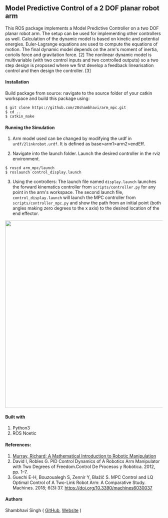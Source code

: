 ## Model Predictive Control of a 2 DOF planar robot arm

This ROS package implements a Model Predictive Controller on a two DOF planar robot arm. 
The setup can be used for implementing other controllers as well. 
Calculation of the dynamic model is based on kinetic and potential energies. Euler-Lagrange equations are used to compute the equations of motion. 
The final dynamic model depends on the arm's moment of inertia, coriolis force and gravitation force. [2]
The nonlinear dynamic model is multivariable (with two control inputs and two controlled outputs) so a two step design is proposed 
where we first develop a feedback linearisation control and then design the controller. [3]

#### Installation
Build package from source: navigate to the source folder of your catkin workspace and build this package using:
	
```
$ git clone https://github.com/28shambhavi/arm_mpc.git
$ cd ..
$ catkin_make
```

#### Running the Simulation

1. Arm model used can be changed by modifying the urdf in `urdf/2linkrobot.urdf`. It is defined as base>arm1>arm2>endEff.

2. Navigate into the launch folder. Launch the desired controller in the rviz environment. 
  ```
  $ roscd arm_mpc/launch
  $ roslaunch control_display.launch
  ```

3. Using the controllers: The launch file named `display.launch` launches the forward kinematics controller from `scripts/controller.py` for any point in the arm's workspace. The second launch file, `control_display.launch` will launch the MPC controller from `scripts/controller_mpc.py` and show the path from an initial point (both angles making zero degrees to the x axis) to the desired location of the end effector.

<img src="https://i.imgur.com/MuA3Npi.gif" width="600"/>

#### Built with
1. Python3
2. ROS Noetic

#### References: 
1. [Murray, Richard; A Mathematical Introduction to Robotic Manipulation](http://www.cds.caltech.edu/~murray/mlswiki/index.php/Main_Page "Reference")
2. David I, Robles G. PID Control Dynamics of A Robotics Arm Manipulator with Two Degrees of Freedom.Control De Procesos y Robótica. 2012, pp. 1–7.
3. Guechi E-H, Bouzoualegh S, Zennir Y, Blažič S. MPC Control and LQ Optimal Control of A Two-Link Robot Arm: A Comparative Study. Machines. 2018; 6(3):37. https://doi.org/10.3390/machines6030037

#### Authors
Shambhavi Singh ( [GitHub](https://github.com/28shambhavi), [Website](https://singh-shambhavi.github.io) )
